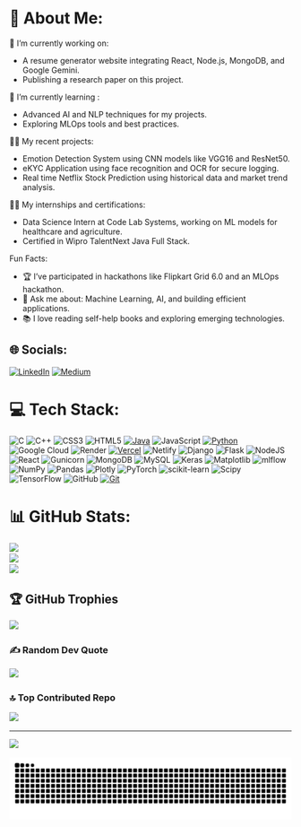  # 💫 About Me:
🔭 I’m currently working on:
<ul>
  <li>
    A resume generator website integrating React, Node.js, MongoDB, and Google Gemini.
  </li>
  <li>
    Publishing a research paper on this project.
  </li>
</ul>
🌱 I’m currently learning :
<ul>
  <li>
   Advanced AI and NLP techniques for my projects.
  </li>
  <li>
    Exploring MLOps tools and best practices.
  </li>
</ul>
👨‍💻 My recent projects:
<ul>
  <li>
   Emotion Detection System using CNN models like VGG16 and ResNet50.
  </li>
  <li>
   eKYC Application using face recognition and OCR for secure logging.
  </li>
  <li>
   Real time Netflix Stock Prediction using historical data and market trend analysis.
  </li>
</ul>
👩‍🎓 My internships and certifications:
<ul>
  <li>
   Data Science Intern at Code Lab Systems, working on ML models for healthcare and agriculture.
  </li>
  <li>
   Certified in Wipro TalentNext Java Full Stack.
  </li>
</ul>
Fun Facts:
<ul>
  <li>
    🏆 I’ve participated in hackathons like Flipkart Grid 6.0 and an MLOps hackathon.
  </li>
  <li>
   💬 Ask me about: Machine Learning, AI, and building efficient applications.
  </li>
   <li>
   📚 I love reading self-help books and exploring emerging technologies.
  </li>
</ul>

## 🌐 Socials:
[![LinkedIn](https://img.shields.io/badge/LinkedIn-%230077B5.svg?logo=linkedin&logoColor=white)](https://linkedin.com/in/vineeth-shettigar-441263220) [![Medium](https://img.shields.io/badge/Medium-12100E?logo=medium&logoColor=white)](https://medium.com/@vineethshettigar0102) 

# 💻 Tech Stack:
![C](https://img.shields.io/badge/c-%2300599C.svg?style=for-the-badge&logo=c&logoColor=white) ![C++](https://img.shields.io/badge/c++-%2300599C.svg?style=for-the-badge&logo=c%2B%2B&logoColor=white) ![CSS3](https://img.shields.io/badge/css3-%231572B6.svg?style=for-the-badge&logo=css3&logoColor=white) ![HTML5](https://img.shields.io/badge/html5-%23E34F26.svg?style=for-the-badge&logo=html5&logoColor=white) [![Java](https://img.shields.io/badge/java-%23ED8B00.svg?style=for-the-badge&logo=openjdk&logoColor=white)](https://www.java.com/en/) ![JavaScript](https://img.shields.io/badge/javascript-%23323330.svg?style=for-the-badge&logo=javascript&logoColor=%23F7DF1E) [![Python](https://img.shields.io/badge/python-3670A0?style=for-the-badge&logo=python&logoColor=ffdd54)](https://www.python.org/) ![Google Cloud](https://img.shields.io/badge/GoogleCloud-%234285F4.svg?style=for-the-badge&logo=google-cloud&logoColor=white) ![Render](https://img.shields.io/badge/Render-%46E3B7.svg?style=for-the-badge&logo=render&logoColor=white) [![Vercel](https://img.shields.io/badge/vercel-%23000000.svg?style=for-the-badge&logo=vercel&logoColor=white)](https://vercel.com/) ![Netlify](https://img.shields.io/badge/netlify-%23000000.svg?style=for-the-badge&logo=netlify&logoColor=#00C7B7) ![Django](https://img.shields.io/badge/django-%23092E20.svg?style=for-the-badge&logo=django&logoColor=white) ![Flask](https://img.shields.io/badge/flask-%23000.svg?style=for-the-badge&logo=flask&logoColor=white) ![NodeJS](https://img.shields.io/badge/node.js-6DA55F?style=for-the-badge&logo=node.js&logoColor=white) ![React](https://img.shields.io/badge/react-%2320232a.svg?style=for-the-badge&logo=react&logoColor=%2361DAFB) ![Gunicorn](https://img.shields.io/badge/gunicorn-%298729.svg?style=for-the-badge&logo=gunicorn&logoColor=white) ![MongoDB](https://img.shields.io/badge/MongoDB-%234ea94b.svg?style=for-the-badge&logo=mongodb&logoColor=white) ![MySQL](https://img.shields.io/badge/mysql-4479A1.svg?style=for-the-badge&logo=mysql&logoColor=white) ![Keras](https://img.shields.io/badge/Keras-%23D00000.svg?style=for-the-badge&logo=Keras&logoColor=white) ![Matplotlib](https://img.shields.io/badge/Matplotlib-%23ffffff.svg?style=for-the-badge&logo=Matplotlib&logoColor=black) ![mlflow](https://img.shields.io/badge/mlflow-%23d9ead3.svg?style=for-the-badge&logo=numpy&logoColor=blue) ![NumPy](https://img.shields.io/badge/numpy-%23013243.svg?style=for-the-badge&logo=numpy&logoColor=white) ![Pandas](https://img.shields.io/badge/pandas-%23150458.svg?style=for-the-badge&logo=pandas&logoColor=white) ![Plotly](https://img.shields.io/badge/Plotly-%233F4F75.svg?style=for-the-badge&logo=plotly&logoColor=white) ![PyTorch](https://img.shields.io/badge/PyTorch-%23EE4C2C.svg?style=for-the-badge&logo=PyTorch&logoColor=white) ![scikit-learn](https://img.shields.io/badge/scikit--learn-%23F7931E.svg?style=for-the-badge&logo=scikit-learn&logoColor=white) ![Scipy](https://img.shields.io/badge/SciPy-%230C55A5.svg?style=for-the-badge&logo=scipy&logoColor=%white) ![TensorFlow](https://img.shields.io/badge/TensorFlow-%23FF6F00.svg?style=for-the-badge&logo=TensorFlow&logoColor=white) ![GitHub](https://img.shields.io/badge/github-%23121011.svg?style=for-the-badge&logo=github&logoColor=white) [![Git](https://img.shields.io/badge/git-%23F05033.svg?style=for-the-badge&logo=git&logoColor=white)](https://git-scm.com/)
# 📊 GitHub Stats:
![](https://github-readme-stats.vercel.app/api?username=Vineeth0102&theme=dark&hide_border=false&include_all_commits=true&count_private=true)<br/>
![](https://github-readme-streak-stats.herokuapp.com/?user=Vineeth0102&theme=dark&hide_border=false)<br/>
![](https://github-readme-stats.vercel.app/api/top-langs/?username=Vineeth0102&theme=dark&hide_border=false&include_all_commits=true&count_private=true&layout=compact)

## 🏆 GitHub Trophies
![](https://github-profile-trophy.vercel.app/?username=Vineeth0102&theme=darcula&no-frame=false&no-bg=true&margin-w=4)

### ✍️ Random Dev Quote
![](https://quotes-github-readme.vercel.app/api?type=horizontal&theme=tokyonight)

### 🔝 Top Contributed Repo
![](https://github-contributor-stats.vercel.app/api?username=Vineeth0102&limit=5&theme=gotham&combine_all_yearly_contributions=true)

---
[![](https://visitcount.itsvg.in/api?id=Vineeth0102&icon=8&color=8)](https://visitcount.itsvg.in)

<!-- Proudly created with GPRM ( https://gprm.itsvg.in ) -->

<picture>
  <source media="(prefers-color-scheme: dark)" srcset="https://raw.githubusercontent.com/Vineeth0102/Vineeth0102/output/github-snake-dark.svg" />
  <source media="(prefers-color-scheme: light)" srcset="https://raw.githubusercontent.com/Vineeth0102/Vineeth0102/output/github-snake.svg" />
  <img alt="github-snake" src="https://raw.githubusercontent.com/Vineeth0102/Vineeth0102/output/github-snake.svg" />
</picture>
